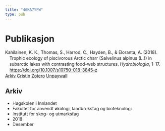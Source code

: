 ```yaml
---
title: "46KA7YFW"
type: pub
---
```

<h1>Publikasjon</h1>
<article id="csl-bib-container-46KA7YFW" class="csl-bib-container">
  <div class="csl-bib-body" style="line-height: 1.35; padding-left: 1em; text-indent:-1em;">
  <div class="csl-entry">Kahilainen, K. K., Thomas, S., Harrod, C., Hayden, B., &amp; Eloranta, A. (2018). Trophic ecology of piscivorous Arctic charr (Salvelinus alpinus (L.)) in subarctic lakes with contrasting food-web structures. <i>Hydrobiologia</i>, 1&#x2013;17. <a href="https://doi.org/10.1007/s10750-018-3845-z">https://doi.org/10.1007/s10750-018-3845-z</a></div>
</div>
  <div class="csl-bib-buttons">
    <a href="#taxonomy-article-46KA7YFW" class="csl-bib-button">Arkiv</a>
    <a href alt="Cristin URL" class="csl-bib-button">Cristin</a>
    <a href alt="Zotero URL" class="csl-bib-button">Zotero</a>
    <a href="https://jyx.jyu.fi/bitstream/123456789/66491/2/Kahilainen_etal_Minor_REVISION_clean.pdf" class="csl-bib-button">Unpaywall</a>
  </div>
  <div id="csl-bib-meta-container-46KA7YFW"></div>
</article>
<div id="csl-bib-meta-46KA7YFW" class="csl-bib-meta">
  <article id="taxonomy-article-46KA7YFW" class="taxonomy-article">
    <h1>Arkiv</h1>
    <ul>
      <li>Høgskolen i Innlandet</li>
      <li>Fakultet for anvendt økologi, landbruksfag og bioteknologi</li>
      <li>Institutt for skog- og utmarksfag</li>
      <li>2018</li>
      <li>Desember</li>
    </ul>
  </article>
</div>
